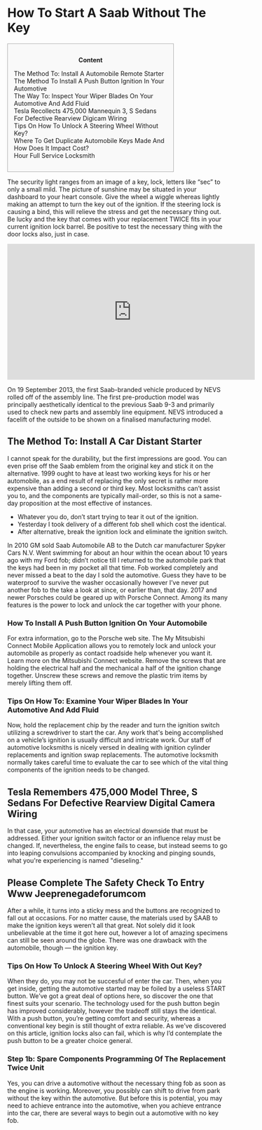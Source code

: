 <h1>How To Start A Saab Without The Key</h1>

<div id="toc" style="background: #f9f9f9;border: 1px solid #aaa;display: table;margin-bottom: 1em;padding: 1em;width: 350px;"><p class="toctitle" style="font-weight: 700;text-align: center;">Content</p><ul class="toc_list"><li><a href="#toc-0">The Method To: Install A Automobile Remote Starter</a></li><li><a href="#toc-1">The Method To Install A Push Button Ignition In Your Automotive</a></li><li><a href="#toc-2">The Way To: Inspect Your Wiper Blades On Your Automotive And Add Fluid</a></li><li><a href="#toc-3">Tesla Recollects 475,000 Mannequin 3, S Sedans For Defective Rearview Digicam Wiring</a></li><li><a href="#toc-5">Tips On How To Unlock A Steering Wheel Without Key?</a></li><li><a href="#toc-7">Where To Get Duplicate Automobile Keys Made And How Does It Impact Cost?</a></li><li><a href="#toc-8">Hour Full Service Locksmith</a></li></ul></div>
<p>The security light ranges from an image of a key, lock, letters like “sec” to only a small mild. The picture of sunshine may be situated in your dashboard to your heart console. Give the wheel a wiggle whereas lightly making an attempt to turn the key out of the ignition. If the steering lock is causing a bind, this will relieve the stress and get the necessary thing out. Be lucky and the key that comes with your replacement TWICE fits in your current ignition lock barrel. Be positive to test the necessary thing with the door locks also, just in case.</p>
<div style='text-align:center'><iframe width='565' height='310' src='https://www.youtube.com/embed/wVDN67GM_rs' frameborder='0' alt='how to start a saab without the key' allowfullscreen></iframe></div>
<p>On 19 September 2013, the first Saab-branded vehicle produced by NEVS rolled off of the assembly line. The first pre-production model was principally aesthetically identical to the previous Saab 9-3 and primarily used to check new parts and assembly line equipment. NEVS introduced a facelift of the outside to be shown on a finalised manufacturing model.</p>
<h2 id="toc-0">The Method To: Install A Car Distant Starter</h2>
<p>I cannot speak for the durability, but the first impressions are good. You can even prise off the Saab emblem from the original key and stick it on the alternative. 1999 ought to have at least two working keys for his or her automobile, as a end result of replacing the only secret is rather more expensive than adding a second or third key. Most locksmiths can’t assist you to, and the components are typically mail-order, so this is not a same-day proposition at the most effective of instances.</p>
<ul><li>Whatever you do, don’t start trying to tear it out of the ignition.</li><li>Yesterday I took delivery of a different fob shell which cost the identical.</li><li>After alternative, break the ignition lock and eliminate the ignition switch.</li></ul>
<p>In 2010 GM sold Saab Automobile AB to the Dutch car manufacturer Spyker Cars N.V. Went swimming for about an hour within the ocean about 10 years ago with my Ford fob; didn’t notice till I returned to the automobile park that the keys had been in my pocket all that time. Fob worked completely and never missed a beat to the day I sold the automotive. Guess they have to be waterproof to survive the washer occasionally however I’ve never put another fob to the take a look at since, or earlier than, that day. 2017 and newer Porsches could be geared up with Porsche Connect. Among its many features is the power to lock and unlock the car together with your phone.</p>
<h3 id="toc-1">How To Install A Push Button Ignition On Your Automobile</h3>
<p>For extra information, go to the Porsche web site. The My Mitsubishi Connect Mobile Application allows you to remotely lock and unlock your automobile as properly as contact roadside help whenever you want it. Learn more on the Mitsubishi Connect website. Remove the screws that are holding the electrical half and the mechanical a half of the ignition change together. Unscrew these screws and remove the plastic trim items by merely lifting them off.</p>
<h3 id="toc-2">Tips On How To: Examine Your Wiper Blades In Your Automotive And Add Fluid</h3>
<p>Now, hold the replacement chip by the reader and turn the ignition switch utilizing a screwdriver to start the car. Any work that's being accomplished on a vehicle’s ignition is usually difficult and intricate work. Our staff of automotive locksmiths is nicely versed in dealing with ignition cylinder replacements and ignition swap replacements. The automotive locksmith normally takes careful time to evaluate the car to see which of the vital thing components of the ignition needs to be changed.</p>
<h2 id="toc-3">Tesla Remembers 475,000 Model Three, S Sedans For Defective Rearview Digital Camera Wiring</h2>
<p>In that case, your automotive has an electrical downside that must be addressed. Either your ignition switch factor or an influence relay must be changed. If, nevertheless, the engine fails to cease, but instead seems to go into leaping convulsions accompanied by knocking and pinging sounds, what you're experiencing is named "dieseling."</p>
<h2 id="toc-4">Please Complete The Safety Check To Entry Www Jeeprenegadeforumcom</h2>
<p>After a while, it turns into a sticky mess and the buttons are recognized to fall out at occasions. For no matter cause, the materials used by SAAB to make the ignition keys weren’t all that great. Not solely did it look unbelievable at the time it got here out, however a lot of amazing specimens can still be seen around the globe. There was one drawback with the automobile, though — the ignition key.</p>
<h3 id="toc-5">Tips On How To Unlock A Steering Wheel With Out Key?</h3>
<p>When they do, you may not be succesful of enter the car. Then, when you get inside, getting the automotive started may be foiled by a useless START button. We’ve got a great deal of options here, so discover the one that finest suits your scenario. The technology used for the push button begin has improved considerably, however the tradeoff still stays the identical. With a push button, you’re getting comfort and security, whereas a conventional key begin is still thought of extra reliable. As we’ve discovered on this article, ignition locks also can fail, which is why I’d contemplate the push button to be a greater choice general.</p>
<h3 id="toc-6">Step 1b: Spare Components Programming Of The Replacement Twice Unit</h3>
<p>Yes, you can drive a automotive without the necessary thing fob as soon as the engine is working. Moreover, you possibly can shift to drive from park without the key within the automotive. But before this is potential, you may need to achieve entrance into the automotive, when you achieve entrance into the car, there are several ways to begin out a automotive with no key fob.</p>
